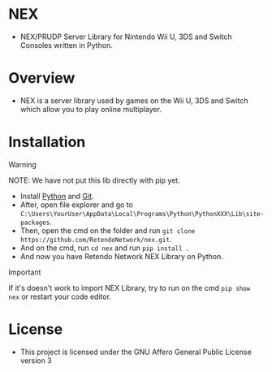 # NEX
- NEX/PRUDP Server Library for Nintendo Wii U, 3DS and Switch Consoles written in Python.

# Overview
- NEX is a server library used by games on the Wii U, 3DS and Switch which allow you to play online multiplayer.

# Installation
> [!WARNING]
> NOTE: We have not put this lib directly with pip yet.
- Install [Python](https://www.python.org/downloads/) and [Git](https://git-scm.com/downloads/).
- After, open file explorer and go to `C:\Users\YourUser\AppData\Local\Programs\Python\PythonXXX\Lib\site-packages`.
- Then, open the cmd on the folder and run `git clone https://github.com/RetendoNetwork/nex.git`.
- And on the cmd, run `cd nex` and run `pip install .`
- And now you have Retendo Network NEX Library on Python.
> [!IMPORTANT]  
> If it's doesn't work to import NEX Library, try to run on the cmd `pip show nex` or restart your code editor.

# License
- This project is licensed under the GNU Affero General Public License version 3